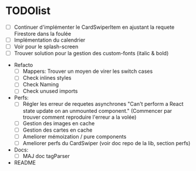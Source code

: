 # TODOlist

- [ ] Continuer d'implémenter le CardSwiperItem en ajustant la requete Firestore dans la foulée
- [ ] Implémentation du calendrier
- [ ] Voir pour le splash-screen
- [ ] Trouver solution pour la gestion des custom-fonts (italic & bold)

- Refacto
    - [ ] Mappers: Trouver un moyen de virer les switch cases
    - [ ] Check inlines styles
    - [ ] Check Naming
    - [ ] Check unused imports

- Perfs: 
    - [ ] Régler les erreur de requetes asynchrones "Can't perform a React state update on an unmounted component." (Commencer par trouver comment reproduire l'erreur a la volée)
    - [ ] Gestion des images en cache
    - [ ] Gestion des cartes en cache
    - [ ] Ameliorer mémoization / pure components
    - [ ] Ameliorer perfs du CardSwiper (voir doc repo de la lib, section perfs)

- Docs:
    - [ ] MAJ doc tagParser

- README